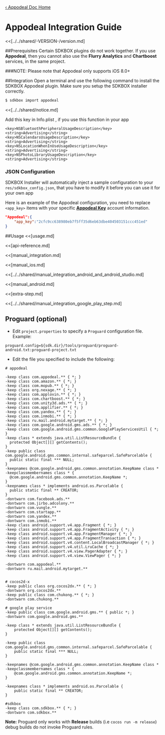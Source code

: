 [&#8249; Appodeal Doc Home](./)

<h1>Appodeal Integration Guide</h1>
<<[../../shared/-VERSION-/version.md]

##Prerequisites
Certain SDKBOX plugins do not work together. If you use __Appodeal__, then you cannot also use the __Flurry Analytics__ and __Chartboost__ services, in the same project.

###NOTE: Please note that Appodeal only supports iOS 8.0+

##Integration
Open a terminal and use the following command to install the SDKBOX Appodeal plugin. Make sure you setup the SDKBOX installer correctly.
```bash
$ sdkbox import appodeal
```

<<[../../shared/notice.md]

Add this key in Info.plist , if you use this function in your app
```plist
<key>NSBluetoothPeripheralUsageDescription</key>
<string>Advertising</string>
<key>NSCalendarsUsageDescription</key>
<string>Advertising</string>
<key>NSLocationWhenInUseUsageDescription</key>
<string>Advertising</string>
<key>NSPhotoLibraryUsageDescription</key>
<string>Advertising</string>
```

<!--## Configuration
<<[../../shared/sdkbox_cloud.md]
<<[../../shared/remote_application_config.md]-->

### JSON Configuration
SDKBOX Installer will automatically inject a sample configuration to your `res/sdkbox_config.json`, that you have to modify it before you can use it for your own app

Here is an example of the Appodeal configuration, you need to replace `<app_key>` items with your specific [__Appodeal Key__](http://www.appodeal.com/) account information.
```json
"Appodeal":{
    "app_key":"2cfc9cc638980eb7f5ff35d6eb63dbe404503151ccc451ed"
}
```

<!--<<[sdkbox-config-encrypt.md]-->

##Usage
<<[usage.md]

<<[api-reference.md]

<<[manual_integration.md]

<<[manual_ios.md]

<<[../../shared/manual_integration_android_and_android_studio.md]

<<[manual_android.md]

<<[extra-step.md]

<<[../../shared/manual_integration_google_play_step.md]

## Proguard (optional)
* Edit `project.properties`  to specify a `Proguard` configuration file. Example:
```
proguard.config=${sdk.dir}/tools/proguard/proguard-android.txt:proguard-project.txt
```

* Edit the file you specified to include the following:

```
# appodeal

-keep class com.appodeal.** { *; }
-keep class com.amazon.** { *; }
-keep class com.mopub.** { *; }
-keep class org.nexage.** { *; }
-keep class com.applovin.** { *; }
-keep class com.chartboost.** { *; }
-keep class com.unity3d.ads.** { *; }
-keep class com.applifier.** { *; }
-keep class com.yandex.** { *; }
-keep class com.inmobi.** { *; }
-keep class ru.mail.android.mytarget.** { *; }
-keep class com.google.android.gms.ads.** { *; }
-keep class com.google.android.gms.common.GooglePlayServicesUtil { *; }
-keep class * extends java.util.ListResourceBundle {
  protected Object[][] getContents();
}
-keep public class com.google.android.gms.common.internal.safeparcel.SafeParcelable {
  public static final *** NULL;
}
-keepnames @com.google.android.gms.common.annotation.KeepName class *
-keepclassmembernames class * {
  @com.google.android.gms.common.annotation.KeepName *;
}
-keepnames class * implements android.os.Parcelable {
  public static final ** CREATOR;
}
-dontwarn com.facebook.ads.**
-dontwarn com.jirbo.adcolony.**
-dontwarn com.vungle.**
-dontwarn com.startapp.**
-dontwarn com.yandex.**
-dontwarn com.inmobi.**
-keep class android.support.v4.app.Fragment { *; }
-keep class android.support.v4.app.FragmentActivity { *; }
-keep class android.support.v4.app.FragmentManager { *; }
-keep class android.support.v4.app.FragmentTransaction { *; }
-keep class android.support.v4.content.LocalBroadcastManager { *; }
-keep class android.support.v4.util.LruCache { *; }
-keep class android.support.v4.view.PagerAdapter { *; }
-keep class android.support.v4.view.ViewPager { *; }

-dontwarn com.appodeal.**
-dontwarn ru.mail.android.mytarget.**


# cocos2d-x
-keep public class org.cocos2dx.** { *; }
-dontwarn org.cocos2dx.**
-keep public class com.chukong.** { *; }
-dontwarn com.chukong.**

# google play service
-keep public class com.google.android.gms.** { public *; }
-dontwarn com.google.android.gms.**

-keep class * extends java.util.ListResourceBundle {
    protected Object[][] getContents();
}

-keep public class com.google.android.gms.common.internal.safeparcel.SafeParcelable {
    public static final *** NULL;
}

-keepnames @com.google.android.gms.common.annotation.KeepName class *
-keepclassmembernames class * {
    @com.google.android.gms.common.annotation.KeepName *;
}

-keepnames class * implements android.os.Parcelable {
    public static final ** CREATOR;
}

#sdkbox
-keep class com.sdkbox.** { *; }
-dontwarn com.sdkbox.**
```

 __Note:__ Proguard only works with __Release__ builds (i.e `cocos run -m release`) debug builds do not invoke Proguard rules.

